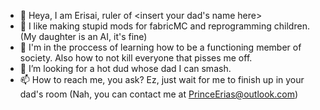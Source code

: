 - 👋 Heya, I am Erisai, ruler of <insert your dad's name here>
- 👀 I like making stupid mods for fabricMC and reprogramming children. (My daughter is an AI, it's fine)
- 🌱 I'm in the proccess of learning how to be a functioning member of society. Also how to not kill everyone that pisses me off.
- 💞️ I’m looking for a hot dud whose dad I can smash.
- 📫 How to reach me, you ask? Ez, just wait for me to finish up in your dad's room (Nah, you can contact me at PrinceErias@outlook.com)
